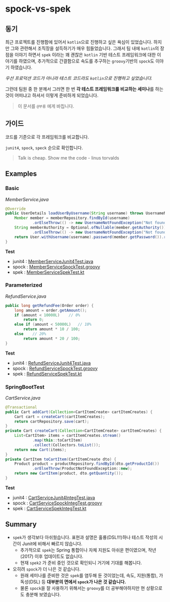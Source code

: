 # spock-vs-spek

## 동기

최근 프로젝트를 진행함에 있어서 `kotlin`으로 진행하고 싶은 욕심이 있었습니다. 하지만 그와 관련해서 조직장을 설득하기가 매우 힘들었습니다.
그래서 팀 내에 `kotlin`의 장점을 이야기 하면서 `spek` 이라는 꽤 괜찮은 `kotlin` 기반 테스트 프레임워크에 대한 이야기를 하였으며, 
추가적으로 간결함으로 속도를 추구하는 `groovy`기반의 `spock`도 이야기 하였습니다.

*우선 프로덕션 코드가 아니라 테스트 코드라도 `kotlin`으로 진행하고 싶었습니다.*

그런데 팀원 중 한 분께서 그러면 한 번 **각 테스트 프레임워크를 비교하는 세미나**를 하는 것이 어떠냐고 하셔서 이렇게 준비하게 되었습니다.

> 이 문서를 `@부릉` 에게 바칩니다.

## 가이드

코드를 기준으로 각 프레임워크를 비교합니다.

`junit4`, `spock`, `speck` 순으로 확인합니다.

> Talk is cheap. Show me the code - linus torvalds

## Examples

### Basic

*MemberService.java*

```java
@Override
public UserDetails loadUserByUsername(String username) throws UsernameNotFoundException {
    Member member = memberRepository.findById(username)
            .orElseThrow(() -> new UsernameNotFoundException("Not found member : " + username));
    String memberAuthority = Optional.ofNullable(member.getAuthority())
            .orElseThrow(() -> new UsernameNotFoundException("Not found authority : " + member));
    return User.withUsername(username).password(member.getPassword()).roles(memberAuthority).build();
}
```

**Test**
* junit4 : [MemberServiceJunit4Test.java](src/test/java/io/redutan/spockspek/member/MemberServiceJunit4Test.java)
* spock : [MemberServiceSpockTest.groovy](src/test/java/io/redutan/spockspek/member/MemberServiceSpockTest.groovy)
* spek : [MemberServiceSpekTest.kt](src/test/java/io/redutan/spockspek/member/MemberServiceSpekTest.kt)

### Parameterized

*RefundService.java*

```java
public long getRefundFee(Order order) {
    long amount = order.getAmount();
    if (amount < 10000L)    // 0%
        return 0;
    else if (amount < 50000L)   // 10%
        return amount * 10 / 100;
    else    // 20%
        return amount * 20 / 100;
}
```

**Test**
* junit4 : [RefundServiceJunit4Test.java](src/test/java/io/redutan/spockspek/refund/RefundServiceJunit4Test.java)
* spock : [RefundServiceSpockTest.groovy](src/test/java/io/redutan/spockspek/refund/RefundServiceSpockTest.groovy)
* spek : [RefundServiceSpekTest.kt](src/test/java/io/redutan/spockspek/refund/RefundServiceSpekTest.kt)

### SpringBootTest

*CartService.java*

```java
@Transactional
public Cart addCart(Collection<CartItemCreate> cartItemCreates) {
    Cart cart = createCart(cartItemCreates);
    return cartRepository.save(cart);
}
private Cart createCart(Collection<CartItemCreate> cartItemCreates) {
    List<CartItem> items = cartItemCreates.stream()
            .map(this::toCartItem)
            .collect(Collectors.toList());
    return new Cart(items);
}
private CartItem toCartItem(CartItemCreate dto) {
    Product product = productRepository.findById(dto.getProductId())
            .orElseThrow(ProductNotFoundException::new);
    return new CartItem(product, dto.getQuantity());
}
```

**Test**
* junit4 : [CartServiceJunit4IntegTest.java](src/test/java/io/redutan/spockspek/shop/application/CartServiceJunit4IntegTest.java)
* spock : [CartServiceSpockIntegTest.groovy](src/test/java/io/redutan/spockspek/shop/application/CartServiceSpockIntegTest.groovy)
* spek : [CartServiceSpekIntegTest.kt](src/test/java/io/redutan/spockspek/shop/application/CartServiceSpekIntegTest.kt)

## Summary

* `spek`가 생각보다 아쉬웠습니다. 표현과 설명은 훌륭(DSL!!!)하나 테스트 작성의 시간이 Junit에 비해서 빠르지 않습니다.
    * 추가적으로 `spek`는 Spring 통합이나 자체 지원도 아쉬운 편이였으며, 작년(2017) 이후 업데이트도 없습니다.
    * 현재 `spek2` 가 준비 중인 것으로 확인되니 거기에 기대를 해봅니다. 
* 오히려 `spock`가 더 나은 것 같습니다.
    * 원래 세미나를 준비한 것은 `spek`를 염두해 둔 것이었는데, 속도, 지원(통합), 가독성(DSL) 등 **대부분의 면에서 `spock`가 나은 것 같습니다.**
    * 물론 `spock`을 잘 사용하기 위해서는 `groovy`를 더 공부해야하지만 현 상황으로도 충분해 보였습니다.